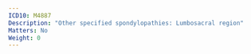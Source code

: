 ```yaml
---
ICD10: M4887
Description: "Other specified spondylopathies: Lumbosacral region"
Matters: No
Weight: 0
---
```

